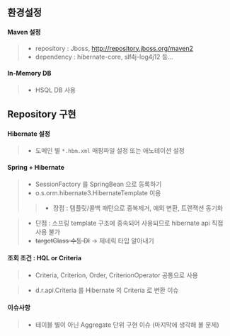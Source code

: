 ## 환경설정 ##

#### Maven 설정 ####
> - repository : Jboss, http://repository.jboss.org/maven2
> - dependency : hibernate-core, slf4j-log4j12 등...

#### In-Memory DB ####
> - HSQL DB 사용

## Repository 구현 ##

#### Hibernate 설정 ####
> - 도메인 별 `*.hbm.xml` 매핑파일 설정 또는 애노테이션 설정

#### Spring + Hibernate ####
> - SessionFactory 를 SpringBean 으로 등록하기
> - o.s.orm.hibernate3.HibernateTemplate 이용
> > - 장점 : 템플릿/콜백 패턴으로 중복제거, 예외 변환, 트랜잭션 동기화


> - 단점 : 스프링 template 구조에 종속되어 사용되므로 hibernate api 직접 사용 불가
> - ~~targetClass 수동 DI~~ -> 제네릭 타입 알아내기

#### 조회 조건 : HQL or Criteria ####
> - Criteria, Criterion, Order, CriterionOperator 공통으로 사용

> - d.r.api.Criteria 를 Hibernate 의 Criteria 로 변환 이슈

#### 이슈사항 ####
> - 테이블 별이 아닌 Aggregate 단위 구현 이슈 (마지막에 생각해 볼 문제)